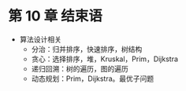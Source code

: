 # 第 10 章 结束语

- 算法设计相关
  - 分治：归并排序，快速排序，树结构
  - 贪心：选择排序，堆，Kruskal，Prim，Dijkstra
  - 递归回溯：树的遍历，图的遍历
  - 动态规划：Prim，Dijkstra。最优子问题
